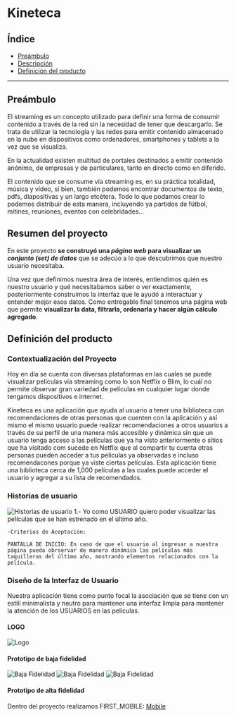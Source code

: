 # Kineteca
## Índice

- [Preámbulo](#preámbulo)
- [Descripción](#resumen-del-proyecto)
- [Definición del producto](#definición-del-producto)

---

## Preámbulo

El streaming es un concepto utilizado para definir una forma de consumir contenido a través de la red sin la necesidad de tener que descargarlo. Se trata de utilizar la tecnología y las redes para emitir contenido almacenado en la nube en dispositivos como ordenadores, smartphones y tablets a la vez que se visualiza.

En la actualidad existen multitud de portales destinados a emitir contenido anónimo, de empresas y de particulares, tanto en directo como en diferido.

El contenido que se consume vía streaming es, en su práctica totalidad, música y vídeo, si bien, también podemos encontrar documentos de texto, pdfs, diapositivas y un largo etcétera. Todo lo que podamos crear lo podemos distribuir de esta manera, incluyendo ya partidos de fútbol, mítines, reuniones, eventos con celebridades…


## Resumen del proyecto

En este proyecto **se construyó una _página web_ para visualizar un
_conjunto (set) de datos_** que se adecúo a lo que descubrimos que nuestro usuario
necesitaba.

Una vez que definimos nuestra área de interés, entiendimos quién es nuestro usuario y qué necesitabamos saber o ver exactamente, posteriormente construimos la interfaz que le ayudó a interactuar y entender mejor esos datos.
Como entregable final tenemos una página web que permite **visualizar la data,
filtrarla, ordenarla y hacer algún cálculo agregado**.

## Definición del producto
### Contextualización del Proyecto
Hoy en día se cuenta con diversas plataformas en las cuales se puede visualizar películas vía streaming como lo son Netflix o Blim, lo cuál no permite observar gran variedad de películas en cualquier lugar donde tengamos dispositivos e internet.

Kineteca es una aplicación que ayuda al usuario a tener una biblioteca con recomendaciones de otras personas que cuenten con la aplicación y así mismo el mismo usuario puede realizar recomendaciones a otros usuarios a través de su perfil de una manera más accesible y dinámica sin que un usuario tenga acceso a las películas que ya ha visto anteriormente o sitios que ha visitado com sucede en Netflix que al compartir tu cuenta otras personas pueden acceder a tus películas ya observadas e incluso recomendacones porque ya viste ciertas películas. Esta aplicación tiene una biblioteca cerca de 1,000 películas a las cuales puede acceder el usuario y agregar a su lista de recomendados.

### Historias de usuario


![Historias de usuario](src/images/IMG_20190227_200628.jpg)
1.- Yo como USUARIO quiero poder visualizar las películas que se han estrenado en el último año.

    -Criterios de Aceptación:

    PANTALLA DE INICIO: En caso de que el usuario al ingresar a nuestra página pueda obrservar de manera dinámica las películas más taquilleras del último año, mostrando elementos relacionados con la película.

### Diseño de la Interfaz de Usuario

Nuestra aplicación tiene como punto focal la asociación que se tiene con un estili minimalista y neutro para mantener una interfaz limpia para mantener la atención de los USUARIOS en las películas.

#### LOGO
![Logo](src/images/IMG_20190227_200633.jpg)


#### Prototipo de baja fidelidad
![Baja Fidelidad](src/images/IMG_20190227_200640.jpg)
![Baja Fidelidad](src/images/IMG_20190227_200655.jpg)
![Baja Fidelidad](src/images/IMG_20190227_200649.jpg)


#### Prototipo de alta fidelidad
Dentro del proyecto realizamos FIRST_MOBILE: [Mobile](https://www.figma.com/proto/R3HlQy9b2gF2k5H7m1kr3ZqW/Untitled?node-id=26%3A179&scaling=scale-down&redirected=1)
